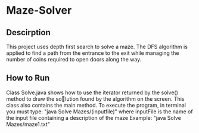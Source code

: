 # Maze-Solver
## Descirption
This project uses depth first search to solve a maze. The DFS algorithm is applied to find a path from the entrance to the exit while managing the number of coins required to open doors along the way.

## How to Run
Class Solve.java shows how to use the iterator returned by the solve() method to draw the solution found by the algorithm on the screen. 
This class also contains the main method. To execute the program, in terminal you must type:
"java Solve Mazes/(inputfile)"
where inputFile is the name of the input file containing a description of the maze
Example: "java Solve Mazes/maze1.txt"
